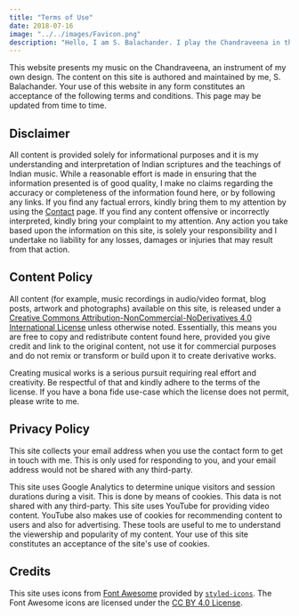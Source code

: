 ```yaml
---
title: "Terms of Use"
date: 2018-07-16
image: "../../images/Favicon.png"
description: "Hello, I am S. Balachander. I play the Chandraveena in the Dhrupad style, a traditional style of Maarga Sangeet. The use of this website is subject to the terms specified on this page. Please read on to learn more."
---
```

This website presents my music on the Chandraveena, an instrument of my own design. The content on this site is authored and maintained by me, S. Balachander. Your use of this website in any form constitutes an acceptance of the following terms and conditions. This page may be updated from time to time.

## Disclaimer
All content is provided solely for informational purposes and it is my understanding and interpretation of Indian scriptures and the teachings of Indian music. While a reasonable effort is made in ensuring that the information presented is of good quality, I make no claims regarding the accuracy or completeness of the information found here, or by following any links. If you find any factual errors, kindly bring them to my attention by using the [Contact](/contact/) page. If you find any content offensive or incorrectly interpreted, kindly bring your complaint to my attention. Any action you take based upon the information on this site, is solely your responsibility and I undertake no liability for any losses, damages or injuries that may result from that action.

## Content Policy
All content (for example, music recordings in audio/video format, blog posts, artwork and photographs) available on this site, is released under a [Creative Commons Attribution-NonCommercial-NoDerivatives 4.0 International License](https://creativecommons.org/licenses/by-nc-nd/4.0/) unless otherwise noted. Essentially, this means you are free to copy and redistribute content found here, provided you give credit and link to the original content, not use it for commercial purposes and do not remix or transform or build upon it to create derivative works.

Creating musical works is a serious pursuit requiring real effort and creativity. Be respectful of that and kindly adhere to the terms of the license. If you have a bona fide use-case which the license does not permit, please write to me.

## Privacy Policy
This site collects your email address when you use the contact form to get in touch with me. This is only used for responding to you, and your email address would not be shared with any third-party.

This site uses Google Analytics to determine unique visitors and session durations during a visit. This is done by means of cookies. This data is not shared with any third-party. This site uses YouTube for providing video content. YouTube also makes use of cookies for recommending content to users and also for advertising. These tools are useful to me to understand the viewership and popularity of my content. Your use of this site constitutes an acceptance of the site's use of cookies.

## Credits
This site uses icons from [Font Awesome](https://fontawesome.com/) provided by [`styled-icons`](https://github.com/jacobwgillespie/styled-icons). The Font Awesome icons are licensed under the [CC BY 4.0 License](https://github.com/FortAwesome/Font-Awesome/blob/master/LICENSE.txt).
